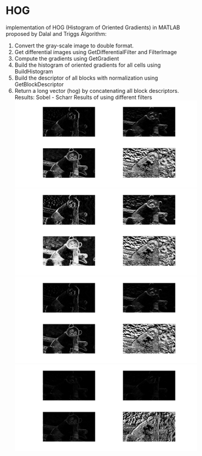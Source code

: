 # HOG
implementation of HOG (Histogram of Oriented Gradients) in MATLAB proposed by Dalal and Triggs
Algorithm:
  1. Convert the gray-scale image to double format.
  2. Get differential images using GetDifferentialFilter and FilterImage
  3. Compute the gradients using GetGradient
  4. Build the histogram of oriented gradients for all cells using BuildHistogram
  5. Build the descriptor of all blocks with normalization using GetBlockDescriptor
  6. Return a long vector (hog) by concatenating all block descriptors.
Results:
  Sobel
    - Scharr
Results of using different filters
![Sobel](visualization/sobel.jpg)
![Scharr](visualization/scharr.jpg)
![Prewitt](visualization/prewitt.jpg)
![Roberts](visualization/roberts.jpg)

